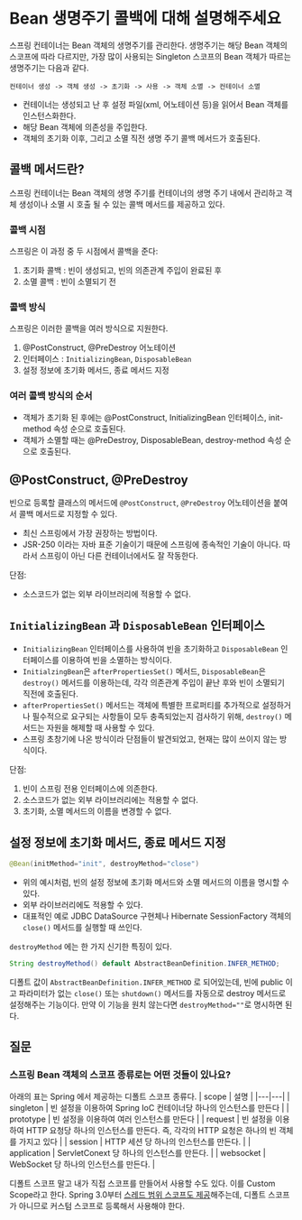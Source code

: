 # Bean 생명주기 콜백에 대해 설명해주세요

스프링 컨테이너는 Bean 객체의 생명주기를 관리한다. 생명주기는 해당 Bean 객체의 스코프에 따라 다르지만, 가장 많이 사용되는 Singleton 스코프의 Bean 객체가 따르는 생명주기는 다음과 같다.
```text
컨테이너 생성 -> 객체 생성 -> 초기화 -> 사용 -> 객체 소멸 -> 컨테이너 소멸
```
* 컨테이너는 생성되고 난 후 설정 파일(xml, 어노테이션 등)을 읽어서 Bean 객체를 인스턴스화한다.
* 해당 Bean 객체에 의존성을 주입한다.
* 객체의 초기화 이후, 그리고 소멸 직전 생명 주기 콜백 메서드가 호출된다.

## 콜백 메서드란?
스프링 컨테이너는 Bean 객체의 생명 주기를 컨테이너의 생명 주기 내에서 관리하고 객체 생성이나 소멸 시 호출 될 수 있는 콜백 메서드를 제공하고 있다.

### 콜백 시점
스프링은 이 과정 중 두 시점에서 콜백을 준다:
1. 초기화 콜백 : 빈이 생성되고, 빈의 의존관계 주입이 완료된 후
2. 소멸 콜백 : 빈이 소멸되기 전

### 콜백 방식
스프링은 이러한 콜백을 여러 방식으로 지원한다.
1. @PostConstruct, @PreDestroy 어노테이션
2. 인터페이스 : `InitializingBean`, `DisposableBean`
3. 설정 정보에 초기화 메서드, 종료 메서드 지정

### 여러 콜백 방식의 순서
* 객체가 초기화 된 후에는 @PostConstruct, InitializingBean 인터페이스, init-method 속성 순으로 호출된다.
* 객체가 소멸할 때는 @PreDestroy, DisposableBean, destroy-method 속성 순으로 호출된다.

## @PostConstruct, @PreDestroy
빈으로 등록할 클래스의 메서드에 `@PostConstruct`, `@PreDestroy` 어노테이션을 붙여서 콜백 메서드로 지정할 수 있다.
* 최신 스프링에서 가장 권장하는 방법이다.
* JSR-250 이라는 자바 표준 기술이기 때문에 스프링에 종속적인 기술이 아니다. 따라서 스프링이 아닌 다른 컨테이너에서도 잘 작동한다.
  
단점:
* 소스코드가 없는 외부 라이브러리에 적용할 수 없다.

## `InitializingBean` 과 `DisposableBean` 인터페이스
* `InitializingBean` 인터페이스를 사용하여 빈을 초기화하고 `DisposableBean` 인터페이스를 이용하여 빈을 소멸하는 방식이다.
* `InitialzingBean`은 `afterPropertiesSet()` 메서드, `DisposableBean`은 `destroy()` 메서드를 이용하는데, 각각 의존관계 주입이 끝난 후와 빈이 소멸되기 직전에 호출된다.
* `afterPropertiesSet()` 메서드는 객체에 특별한 프로퍼티를 추가적으로 설정하거나 필수적으로 요구되는 사항들이 모두 충족되었는지 검사하기 위해, `destroy()` 메서드는 자원을 해제할 때 사용할 수 있다.
* 스프링 초창기에 나온 방식이라 단점들이 발견되었고, 현재는 많이 쓰이지 않는 방식이다.

단점:
1. 빈이 스프링 전용 인터페이스에 의존한다.
2. 소스코드가 없는 외부 라이브러리에는 적용할 수 없다.
3. 초기화, 소멸 메서드의 이름을 변경할 수 없다.

## 설정 정보에 초기화 메서드, 종료 메서드 지정
```java
@Bean(initMethod="init", destroyMethod="close")
```
* 위의 예시처럼, 빈의 설정 정보에 초기화 메서드와 소멸 메서드의 이름을 명시할 수 있다.
* 외부 라이브러리에도 적용할 수 있다.
* 대표적인 예로 JDBC DataSource 구현체나 Hibernate SessionFactory 객체의 `close()` 메서드를 실행할 때 쓰인다.

`destroyMethod` 에는 한 가지 신기한 특징이 있다.
```java
String destroyMethod() default AbstractBeanDefinition.INFER_METHOD;
```
디폴트 값이 `AbstractBeanDefinition.INFER_METHOD` 로 되어있는데, 빈에 public 이고 파라미터가 없는 `close()` 또는 `shutdown()` 메서드를 자동으로 destroy 메서드로 설정해주는 기능이다. 만약 이 기능을 원치 않는다면 `destroyMethod=""`로 명시하면 된다.

## 질문

### 스프링 Bean 객체의 스코프 종류로는 어떤 것들이 있나요?
아래의 표는 Spring 에서 제공하는 디폴트 스코프 종류다.
| scope | 설명 |
|---|---|
| singleton | 빈 설정을 이용하여 Spring IoC 컨테이너당 하나의 인스턴스를 만든다 |
| prototype | 빈 설정을 이용하여 여러 인스턴스를 만든다 |
| request | 빈 설정을 이용하여 HTTP 요청당 하나의 인스턴스를 만든다. 즉, 각각의 HTTP 요청은 하나의 빈 객체를 가지고 있다 |
| session | HTTP 세션 당 하나의 인스턴스를 만든다. |
| application | ServletConext 당 하나의 인스턴스를 만든다. |
| websocket | WebSocket 당 하나의 인스턴스를 만든다. |

디폴트 스코프 말고 내가 직접 스코프를 만들어서 사용할 수도 있다. 이를 Custom Scope라고 한다. Spring 3.0부터 [스레드 범위 스코프도 제공](https://docs.spring.io/spring-framework/docs/current-SNAPSHOT/reference/html/core.html#beans-factory-scopes-custom-using)해주는데, 디폴트 스코프가 아니므로 커스텀 스코프로 등록해서 사용해야 한다. 
